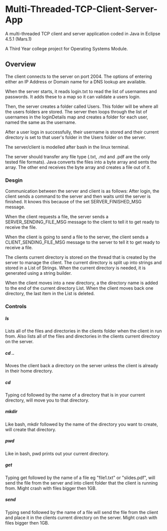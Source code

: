 # Multi-Threaded-TCP-Client-Server-App
A multi-threaded TCP client and server application coded in Java in Eclipse 4.5.1 (Mars.1)

A Third Year college project for Operating Systems Module.

## Overview
The client connects to the server on port 2004. The options of entering either an IP Address or Domain name for a DNS lookup are available.

When the server starts, it reads login.txt to read the list of usernames and passwords. It adds these to a map so it can validate a users login.

Then, the server creates a folder called Users. This folder will be where all the users folders are stored. The server then loops through the list of usernames in the loginDetails map and creates a folder for each user, named the same as the username.

After a user logs in successfully, their username is stored and their current directory is set to that user's folder in the Users folder on the server.

The server/client is modelled after bash in the linux terminal. 

The server should transfer any file type (.txt, .md and .pdf are the only tested file formats).
Java converts the files into a byte array and sents the array. The other end receives the byte array and creates a file out of it.

### Desgin
Communication between the server and client is as follows:
After login, the client sends a command to the server and then waits until the server is finished. It knows this because of the set SERVER_FINISHED_MSG message.

When the client requests a file, the server sends a SERVER_SENDING_FILE_MSG message to the client to tell it to get ready to receive the file.

When the client is going to send a file to the server, the client sends a CLIENT_SENDING_FILE_MSG message to the server to tell it to get ready to receive a file.

The clients current directory is stored on the thread that is created by the server to manage the client.
The current directory is split up into strings and stored in a List of Strings. When the current directory is needed, it is generated using a string builder.

When the client moves into a new directory, a the directory name is added to the end of the current directory List. When the client moves back one directory, the last item in the List is deleted.

### Controls

##### ls	
Lists all of the files and directories in the clients folder when the client in run from.
Also lists all of the files and directories in the clients current directory on the server.

##### cd .. 
Moves the client back a directory on the server unless the client is already in their home 		directory.

##### cd
Typing cd followed by the name of a directory that is in your current directory, will move you to that directory.

##### mkdir
Like bash, mkdir followed by the name of the directory you want to create, will create that directory.

##### pwd
Like in bash, pwd prints out your current directory.

##### get
Typing get followed by the name of a file eg "file1.txt" or "slides.pdf", will send the file from the server and into client folder that the client is running from. Might crash with files bigger then 1GB.

##### send
Typing send followed by the name of a file will send the file from the client and place it in the clients current directory on the server. Might crash with files bigger then 1GB.
			
